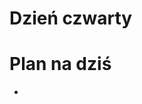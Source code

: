 <!SLIDE title-slide transition=fade>

# Dzień czwarty #

<!SLIDE small transition=fade>

# Plan na dziś #
  
  * 